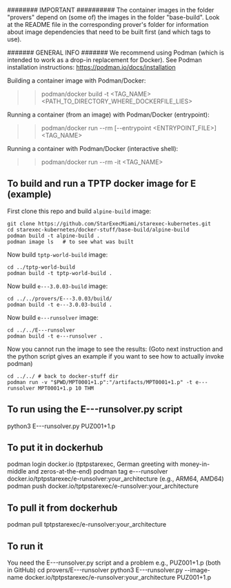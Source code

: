 ######## IMPORTANT ##########
The container images in the folder "provers" depend on (some of) the images in the folder "base-build".
Look at the README file in the corresponding prover's folder for information about image dependencies that need to be built first (and which tags to use).

####### GENERAL INFO #######
We recommend using Podman (which is intended to work as a drop-in replacement for Docker).
See Podman installation instructions: https://podman.io/docs/installation


Building a container image with Podman/Docker:
>> podman/docker build -t <TAG_NAME> <PATH_TO_DIRECTORY_WHERE_DOCKERFILE_LIES>

Running a container (from an image) with Podman/Docker (entrypoint):
>> podman/docker run --rm [--entrypoint <ENTRYPOINT_FILE>] <TAG_NAME> <ARGS>

Running a container with Podman/Docker (interactive shell):
>> podman/docker run --rm -it <TAG_NAME>



## To build and run a TPTP docker image for E (example)

First clone this repo and build `alpine-build` image:
```shell
git clone https://github.com/StarExecMiami/starexec-kubernetes.git
cd starexec-kubernetes/docker-stuff/base-build/alpine-build
podman build -t alpine-build .
podman image ls   # to see what was built
```

Now build `tptp-world-build` image:
```shell
cd ../tptp-world-build
podman build -t tptp-world-build .
```

Now build `e---3.0.03-build` image:
```shell
cd ../../provers/E---3.0.03/build/
podman build -t e---3.0.03-build .
```

Now build `e---runsolver` image:
```shell
cd ../../E---runsolver
podman build -t e---runsolver .
```

Now you cannot run the image to see the results:
(Goto next instruction and the python script gives an example if you want 
to see how to actually invoke podman)
```shell
cd ../../ # back to docker-stuff dir
podman run -v "$PWD/MPT0001+1.p":"/artifacts/MPT0001+1.p" -t e---runsolver MPT0001+1.p 10 THM
```

## To run using the E---runsolver.py script

python3 E---runsolver.py PUZ001+1.p 

## To put it in dockerhub

podman login docker.io (tptpstarexec, German greeting with money-in-middle and zeros-at-the-end)
podman tag e---runsolver docker.io/tptpstarexec/e-runsolver:your_architecture (e.g., ARM64, AMD64)
podman push docker.io/tptpstarexec/e-runsolver:your_architecture

## To pull it from dockerhub

podman pull tptpstarexec/e-runsolver:your_architecture

## To run it 

You need the E---runsolver.py script and a problem e.g., PUZ001+1.p (both in GitHub)
cd provers/E---runsolver
python3 E---runsolver.py --image-name docker.io/tptpstarexec/e-runsolver:your_architecture PUZ001+1.p


